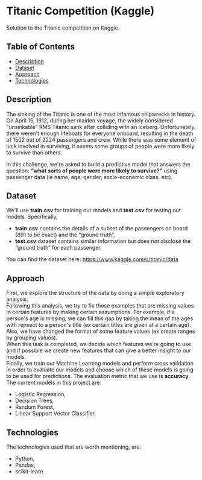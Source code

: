 # Titanic Competition (Kaggle)

Solution to the Titanic competition on Kaggle.

## Table of Contents
* [Description](#description)
* [Dataset](#dataset)
* [Approach](#approach)
* [Technologies](#technologies)

## Description
The sinking of the Titanic is one of the most infamous shipwrecks in history. On April 15, 1912, during her maiden voyage, the widely considered “unsinkable” RMS Titanic sank after colliding with an iceberg. Unfortunately, there weren’t enough lifeboats for everyone onboard, resulting in the death of 1502 out of 2224 passengers and crew. While there was some element of luck involved in surviving, it seems some groups of people were more likely to survive than others.

In this challenge, we're asked to build a predictive model that answers the question: **“what sorts of people were more likely to survive?”** using passenger data (ie name, age, gender, socio-economic class, etc).

## Dataset
We'll use **train.csv** for training our models and **test.csv** for testing out models. Specifically,
* **train.csv** contains the details of a subset of the passengers on board (891 to be exact) and the “ground truth”,
* **test.csv** dataset contains similar information but does not disclose the “ground truth” for each passenger.

You can find the dataset here: https://www.kaggle.com/c/titanic/data

## Approach
First, we explore the structure of the data by doing a simple exploratory analysis. <br/>
Following this analysis, we try to fix those examples that are missing values in certain features by making certain assumptions. For example, if a person's age is missing, we can fill this gap by taking the mean of the ages with repsect to a person's title (ex certain titles are given at a certain age). Also, we have changed the format of some feature values (ex create ranges by grouping values). <br/>
When this task is completed, we decide which features we're going to use and if possible we create new features that can give a better insight to our models. <br/>
Finally, we train our Machine Learning models and perform cross validation in order to evaluate our models and choose which of these models is going to be used for predictions. The evaluation metric that we use is **accuracy**. The current models in this project are:
* Logistic Regression,
* Decision Trees,
* Random Forest,
* Linear Support Vector Classifier.

## Technologies
The technologies used that are worth mentioning, are:
* Python,
* Pandas,
* scikit-learn.
